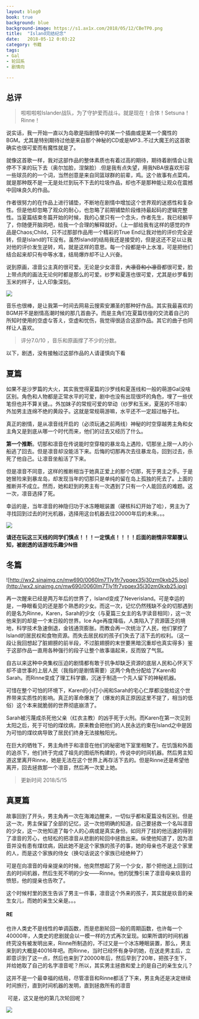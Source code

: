```yaml
---
layout: blog0
book: true
background: blue
background-image: https://s1.ax1x.com/2018/05/12/CBeTP0.png
title:  "Island完结纪念"
date:   2018-05-12 0:03:22
category: 书籍
tags:
- Gal
- 轮回系
- 剧情向

---
```


## 总评

>啦啦啦啦Islander战队，为了守护爱而战斗。就是现在！合体！Setsuna！Rinne！

​	说实话，我一开始一直以为岛歌是指剧情中的某一个插曲或是某一个魔性的BGM。尤其是特别期待过他是来自那个神秘的CD或是MP3..不过大魔王的这首歌确实也很可爱而有魔性就是了。

​	就像这首歌一样，我对这部作品的整体素质也有着过高的期待，期待着剧情会让我停不下来的玩下去（奥尔加脸，涅槃脸）.但是我有点失望，用我NBA很喜欢形容一些球员的的一个词，当然创意是来自同篮球群的前辈，鸡。这个故事有点菜鸡，就是那种既不是一无是处烂到玩不下去的垃圾作品，却也不是那种能让观众在震撼中回味良久的作品。

​	作者很努力的在作品上进行铺垫，不断地在剧情中增加这个世界观的迷惑性和复杂性。但是他却忽略了观众的耐心，也忽略了前期铺垫阶段维持最起码的逻辑完整性。当夏篇结束冬篇开始的时候，我的心里只有一个念头，作者先生，我已经躺平了，你随便开脑洞吧，给我一个合理的解释就好。（上一部给我有这样的感觉的作品是Chaos;Child，只不过那部作品用一个精彩的True End让我对他的评价完全逆转，但是Island的TE没有。虽然Island的结局我还是接受的，但是这还不足以让我对他的评价发生逆转，鸡，就是这样的意思。每一个段都是中上水准，可是把他们结合起来却只有中等水准，结局爆炸却不让人兴奋。

​	说到原画，凛音公主真的很可爱。无论是少女凛音，~~大凛音和小凛音~~都很可爱，脸上带点肉的画法无论何时都是那么的可爱。纱罗和夏莲也很可爱，尤其是纱罗看到玉米的样子，让人印象深刻。

![](https://upload.cc/i1/2018/05/14/bmJoVK.png)



​	音乐也很棒，是让我第一时间去网易云搜索安瀬圣的那种好作品。其实我最喜欢的BGM并不是剧情高潮时候的那几首曲子。而是主角们在夏篇彷徨的交流着自己的所知时使用的空虚な答え，空虚和忧伤，我觉得很适合这部作品。其它的曲子也同样让人喜欢。

> 评分7.0/10 ，音乐和原画撑了不少的分数。

以下，剧透，没有接触过这部作品的人请谨慎向下看













## 夏篇

​	如果不是沙罗篇的大火，其实我觉得夏篇的沙罗线和夏莲线和一般的萌游Gal没啥区别。角色和人物都是正常水平的可爱，剧中也没有出现很坏的角色，埋了一些伏笔但也并不算关键。。外加妹子的常规可爱的举动（纱罗和玉米，夏莲的不坦率）外加男主连绵不绝的黄段子。这就是常规萌游嘛，水平还不一定超过柚子社。

​	真正的剧情，是从凛音线开启的（必须玩通之前两线）神秘的时空穿越男主角和女主角又是到底从哪一个时代而来，他们的过去又经历了什么。

​	**第一个推断**。切那和凛音在传说能时空穿梭的暴龙岛上遇险，切那坐上限一人的小船逃了回去。但是凛音却没能活下来。后悔的切那再次去往暴龙岛，回到过去，杀死了他自己。让凛音坐船活了下来。

​	但是凛音不同意，这样的推断相当于她真正爱上的那个切那，死于男主之手。于是她冒险来到暴龙岛，却发现当年的切那只是单纯的留在岛上孤独的死去了。上面的推断并不成立。然而，她和赶到的男主有一次遇到了只有一个人能回去的难题。这一次，凛音选择了死。

​	幸运的是，当年凛音的神隐归功于冰冻睡眠装置（硬核科幻开始了哈），男主为了寻找回到过去的时光机器，选择用这台机器去往20000年后的未来。。。

![](https://upload.cc/i1/2018/05/13/6luPnq.png)

**请还在玩这三天线的同学们慎点！！！一定慎点！！！！后面的剧情非常颠覆认知，被剧透的话游戏乐趣少N倍**

























## 冬篇

![http://wx2.sinaimg.cn/mw690/0060lm7Tly1fr7vpqex35j30zm0kxb25.jpg](http://wx2.sinaimg.cn/mw690/0060lm7Tly1fr7vpqex35j30zm0kxb25.jpg)

​	再一次醒来已经是两万年后的世界了，Island变成了Neverisland。可是幸运的是，一睁眼看见的还是那个熟悉的少女。而这一次，记忆仍然残缺不全的切那遇到的是名为Rinne，Karen，Sarah的少女（与夏篇三女主的名字读音相同），这一次他来到的却是一个末日般的世界。Ice Age再度降临，人类陷入了资源匮乏的境地，科学技术急速倒退，金钱通货膨胀。而教会再一次统治了人民，他们掌控了Island的居民权和食物资源。而失去居民权的孩子们失去了活下去的权利。（这一段让我回想起了脏翅膀的前半段，不过脏翅膀的末世要黑暗沉重却也真实得多）鉴于这部作品一直用各种强行的段子让整个故事谐起来，反而毁了气氛。

​	自古以来这种中央集权压迫的剧情都有敢于抗争却缺乏资源的底层人民和心怀天下却不谙世事的上层人民（我指的是剧情需要）这两个角色分配给了Karen和Sarah。而Rinne变成了理工科学霸，沉迷于制造一个先人留下的神秘机器。

​	可惜在整个可怕的环境下，Karen的小打小闹和Sarah的宅心仁厚都没能给这个世界带来实质性的影响。真正的革命爆发了（爆发的真正原因这里不提了，相当的低俗）这个本来就脆弱的世界彻底崩溃了。

​	Sarah被污蔑成杀死他父亲（红衣主教）的凶手死于火刑。而Karen在第一次见到太阳之后，死于可怕的煤纹病，原来教会把他们的人民永远约束在Island之中是因为可怕的煤纹病导致了居民们终身无法接触阳光。

​	在巨大的牺牲下，男主角终于和凛音在他们的秘密地下室里相聚了。在饥饿和外面的追杀下，他们终于完成了祖先的图纸所构建的，传说中的时间机器。然后男主知道这里离开Rinne，她是无法在这个世界上再存活下去的。但是Rinne还是希望他离开，回去拯救那一个凛音，然后再一次爱上她。

> 更新时间 2018/5/15

## 真夏篇

​	故事回到了开头，男主角再一次在海滩边醒来，一切似乎都和夏篇没有区别。但是这一次，男主保留了全部的记忆，这一次他明确的知道，自己要拯救一个名叫凛音的少女，这一次他知道了每个人的心病或是真实身份。如同开了挂的他迅速的得到了凛音的芳心，也轻松的把凛音从悲剧的轮回中拯救出来。纵使他知道了，因为凛音并没有患有煤纹病，因此她不是这个家族的孩子的事，她的母亲也不是这个家里的人，而是这个家族的侍女（换句话说这个家族已经绝种了）

​	可是在向凛音的母亲提亲的时候，他突然想起了另一个少女，那个把他送上回到过去的时间机器，然后生死不明的少女——Rinne。他的犹豫引来了凛音母亲玖音的愤怒，他的提亲也告吹了。

​	这个时候村里的医生告诉了男主一件事，凛音这个外来的孩子，其实就是玖音的亲生女儿，而她的亲生父亲是。。。

#### RE

​	也许人类史不是线性的单调函数，而是悲剧轮回一般的周期函数，也许每一个40000年，人类史的悲剧就会以一模一样的方式再次呈现。如果所谓的时间机器终究没有被发明出来，Rinne所制造的，不过又是一个冰冻睡眠装置，那么，男主来到的大概是40016年吧。而Rinne，当时已经怀有身孕的她，在送走男主后，立即意识到了这一点，然后也来到了20000年后，然后早到了20年，把孩子生下，并给她取了自己的名字凛音呢？所以，其实男主拯救和爱上的是自己的亲生女儿？

​	这并不是一个最幸福的结局，尽管凛音和Rinne都活了下来，男主角还是决定继续时间旅行，直到时间机器的发明，直到拯救所有的凛音

​	可是，这又是他的第几次轮回呢？

![](https://upload.cc/i1/2018/05/15/B7gSd2.png)
